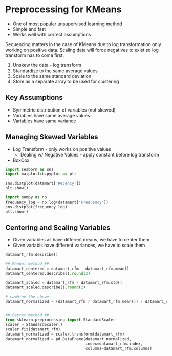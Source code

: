# Preprocessing for KMeans

* One of most popular unsupervised learning method
* Simple and fast
* Works well with correct assumptions

Sequencing matters in the case of KMeans due to log transformation only working on positive data. Scaling data will force negatives to exist so log transform has to come first.

1. Unskew the data - log transform
2. Standardize to the same average values
3. Scale to the same standard deviation
4. Store as a separate array to be used for clustering

## Key Assumptions

* Symmetric distribution of variables (not skewed)
* Variables have same average values
* Variables have same variance

## Managing Skewed Variables

* Log Transform - only works on positive values
  * Dealing w/ Negative Values - apply constant before log transform
* BoxCox

```python
import seaborn as sns
import matplotlib.pyplot as plt

sns.distplot(datamart['Recency'])
plt.show()

import numpy as np
frequency_log = np.log(datamart['Frequency'])
sns.distplot(frequency_log)
plt.show()
```

## Centering and Scaling Variables

* Given variables all have different means, we have to center them
* Given variabls have different variances, we have to scale them

```python
datamart_rfm.describe()

## Manual method ##
datamart_centered = datamart_rfm - datamart_rfm.mean()
datamart_centered.describe().round(2)

datamart_scaled = datamart_rfm / datamart_rfm.std()
datamart_scaled.describe().round(2)

# combine the above:
datamart_normalized = (datamart_rfm / datamart_rfm.mean()) / datamart_rfm.std()


## Better method ##
from sklearn.preprocessing import StandardScaler
scaler = StandardScaler()
scaler.fit(datamart_rfm)
datamart_normalized = scaler.transform(datamart_rfm)
datamart_normalized = pd.DataFrame(datamart_normalized, 
                                   index=datamart_rfm.index, 
                                   columns=datamart_rfm.columns)

```


